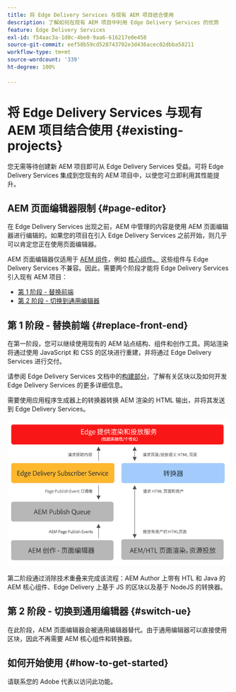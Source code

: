 ```yaml
---
title: 将 Edge Delivery Services 与现有 AEM 项目结合使用
description: 了解如何在现有 AEM 项目中利用 Edge Delivery Services 的优势
feature: Edge Delivery Services
exl-id: f54aac3a-1d0c-4be0-9aa6-616217e0e458
source-git-commit: eef58b59cd528743702e3d436acec02dbba58211
workflow-type: tm+mt
source-wordcount: '339'
ht-degree: 100%

---
```


# 将 Edge Delivery Services 与现有 AEM 项目结合使用 {#existing-projects}

您无需等待创建新 AEM 项目即可从 Edge Delivery Services 受益。可将 Edge Delivery Services 集成到您现有的 AEM 项目中，以使您可立即利用其性能提升。

## AEM 页面编辑器限制 {#page-editor}

在 Edge Delivery Services 出现之前，AEM 中管理的内容是使用 AEM 页面编辑器进行编辑的。如果您的项目在引入 Edge Delivery Services 之前开始，则几乎可以肯定您正在使用页面编辑器。

AEM 页面编辑器仅适用于 [AEM 组件](/help/implementing/developing/components/overview.md)，例如 [核心组件。](https://experienceleague.adobe.com/docs/experience-manager-core-components/using/introduction.html) 这些组件与 Edge Delivery Services 不兼容。因此，需要两个阶段才能将 Edge Delivery Services 引入现有 AEM 项目：

* [第 1 阶段 - 替换前端](#replace-front-end)
* [第 2 阶段 - 切换到通用编辑器](#switch-ue)

## 第 1 阶段 - 替换前端 {#replace-front-end}

在第一阶段，您可以继续使用现有的 AEM 站点结构、组件和创作工具。网站渲染将通过使用 JavaScript 和 CSS 的区块进行重建，并将通过 Edge Delivery Services 进行交付。

请参阅 Edge Delivery Services 文档中的[构建部分](/help/edge/developer/block-collection.md)，了解有关区块以及如何开发 Edge Delivery Services 的更多详细信息。

需要使用应用程序生成器上的转换器转换 AEM 渲染的 HTML 输出，并将其发送到 Edge Delivery Services。

![发布流程中的内容转换器](assets/content-converter.png)

第二阶段通过消除技术重叠来完成该流程：AEM Author 上带有 HTL 和 Java 的 AEM 核心组件、Edge Delivery 上基于 JS 的区块以及基于 NodeJS 的转换器。

## 第 2 阶段 - 切换到通用编辑器 {#switch-ue}

在此阶段，AEM 页面编辑器会被通用编辑器替代。由于通用编辑器可以直接使用区块，因此不再需要 AEM 核心组件和转换器。

## 如何开始使用 {#how-to-get-started}

请联系您的 Adobe 代表以访问此功能。
